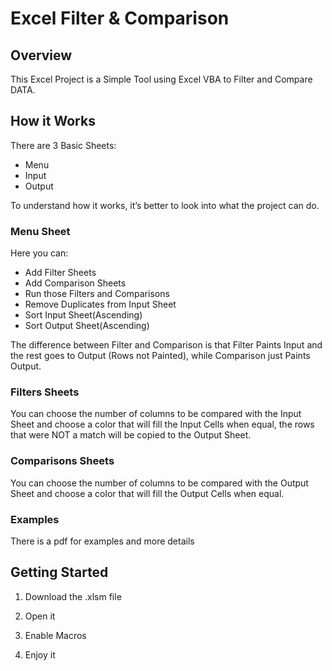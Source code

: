 # Excel Filter & Comparison

## Overview
This Excel Project is a Simple Tool using Excel VBA to Filter and Compare DATA.

## How it Works

There are 3 Basic Sheets:
+ Menu
+ Input
+ Output

To understand how it works, it’s better to look into what the project can do.

### Menu Sheet

Here you can:
+ Add Filter Sheets
+ Add Comparison Sheets
+ Run those Filters and Comparisons
+ Remove Duplicates from Input Sheet
+ Sort Input Sheet(Ascending)
+ Sort Output Sheet(Ascending)

The difference between Filter and Comparison is that Filter Paints Input and the rest goes to Output (Rows not Painted), while Comparison just Paints Output.

### Filters Sheets

You can choose the number of columns to be compared with the Input Sheet and choose a color that will fill the Input Cells when equal, the rows that were NOT a match will be copied to the Output Sheet.

### Comparisons Sheets

You can choose the number of columns to be compared with the Output Sheet and choose a color that will fill the Output Cells when equal.

### Examples

There is a pdf for examples and more details

## Getting Started

1. Download the .xlsm file

2. Open it

3. Enable Macros

4. Enjoy it
